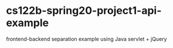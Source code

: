 # cs122b-spring20-project1-api-example
frontend-backend separation example using Java servlet + jQuery
